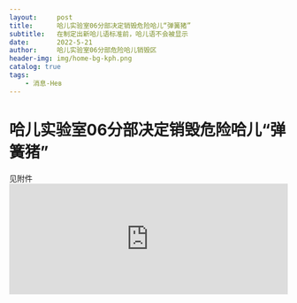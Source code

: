 ```yaml
---
layout:     post
title:      哈儿实验室06分部决定销毁危险哈儿“弹簧猪”
subtitle:   在制定出新哈儿语标准前，哈儿语不会被显示
date:       2022-5-21
author:     哈儿实验室06分部危险哈儿销毁区
header-img: img/home-bg-kph.png
catalog: true
tags:
    - 消息-Нев
---
```


# 哈儿实验室06分部决定销毁危险哈儿“弹簧猪”  
见附件  
<embed src="https://hssrgov.github.io/files/killhaermsg-2022-05-21.pdf" width="100%" height="200px">
